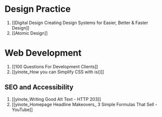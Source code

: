 # Design Practice
1. [[Digital Design Creating Design Systems for Easier, Better & Faster Design]]
2. [[Atomic Design]]

# Web Development
1. [[100 Questions For Development Clients]]
2. [[yinote_How you can Simplify CSS with is()]]

## SEO and Accessibility
1. [[yinote_Writing Good Alt Text - HTTP 203]]
2. [[yinote_Homepage Headline Makeovers_ 3 Simple Formulas That Sell - YouTube]]